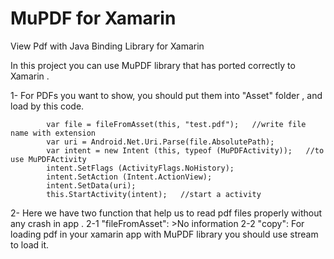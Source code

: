 # MuPDF for Xamarin
View Pdf with Java Binding Library for Xamarin

In this project you can use MuPDF library that has ported correctly to Xamarin .

1- For PDFs you want to show, you should put them into "Asset" folder , and load by this code.

            var file = fileFromAsset(this, "test.pdf");   //write file name with extension
            var uri = Android.Net.Uri.Parse(file.AbsolutePath);
            var intent = new Intent (this, typeof (MuPDFActivity));   //to use MuPDFActivity
            intent.SetFlags (ActivityFlags.NoHistory);
            intent.SetAction (Intent.ActionView);
            intent.SetData(uri);
            this.StartActivity(intent);   //start a activity
            
2- Here we have two function that help us to read pdf files properly without any crash in app .
  2-1 "fileFromAsset":
    >No information
  2-2 "copy":
    For loading pdf in your xamarin app with MuPDF library you should use stream to load it.

